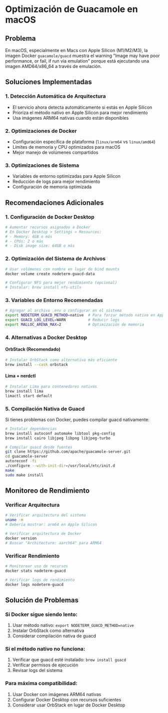 # Optimización de Guacamole en macOS

## Problema
En macOS, especialmente en Macs con Apple Silicon (M1/M2/M3), la imagen Docker `guacamole/guacd` muestra el warning "Image may have poor performance, or fail, if run via emulation" porque está ejecutando una imagen AMD64/x86_64 a través de emulación.

## Soluciones Implementadas

### 1. Detección Automática de Arquitectura
- El servicio ahora detecta automáticamente si estás en Apple Silicon
- Prioriza el método nativo en Apple Silicon para mejor rendimiento
- Usa imágenes ARM64 nativas cuando están disponibles

### 2. Optimizaciones de Docker
- Configuración específica de plataforma (`linux/arm64` vs `linux/amd64`)
- Límites de memoria y CPU optimizados para macOS
- Mejor manejo de volúmenes compartidos

### 3. Optimizaciones de Sistema
- Variables de entorno optimizadas para Apple Silicon
- Reducción de logs para mejor rendimiento
- Configuración de memoria optimizada

## Recomendaciones Adicionales

### 1. Configuración de Docker Desktop
```bash
# Aumentar recursos asignados a Docker
# En Docker Desktop > Settings > Resources:
# - Memory: 4GB o más
# - CPUs: 2 o más
# - Disk image size: 64GB o más
```

### 2. Optimización del Sistema de Archivos
```bash
# Usar volúmenes con nombre en lugar de bind mounts
docker volume create nodeterm-guacd-data

# Configurar NFS para mejor rendimiento (opcional)
# Instalar: brew install nfs-utils
```

### 3. Variables de Entorno Recomendadas
```bash
# Agregar al archivo .env o configurar en el sistema
export NODETERM_GUACD_METHOD=native  # Para forzar método nativo en Apple Silicon
export GUACD_LOG_LEVEL=WARN          # Reducir logs
export MALLOC_ARENA_MAX=2            # Optimización de memoria
```

### 4. Alternativas a Docker Desktop

#### OrbStack (Recomendado)
```bash
# Instalar OrbStack como alternativa más eficiente
brew install --cask orbstack
```

#### Lima + nerdctl
```bash
# Instalar Lima para contenedores nativos
brew install lima
limactl start default
```

### 5. Compilación Nativa de Guacd
Si tienes problemas con Docker, puedes compilar guacd nativamente:

```bash
# Instalar dependencias
brew install autoconf automake libtool pkg-config
brew install cairo libjpeg libpng libjpeg-turbo

# Compilar guacd desde fuentes
git clone https://github.com/apache/guacamole-server.git
cd guacamole-server
autoreconf -fi
./configure --with-init-dir=/usr/local/etc/init.d
make
sudo make install
```

## Monitoreo de Rendimiento

### Verificar Arquitectura
```bash
# Verificar arquitectura del sistema
uname -m
# Debería mostrar: arm64 en Apple Silicon

# Verificar arquitectura de Docker
docker version
# Buscar "Architecture: aarch64" para ARM64
```

### Verificar Rendimiento
```bash
# Monitorear uso de recursos
docker stats nodeterm-guacd

# Verificar logs de rendimiento
docker logs nodeterm-guacd
```

## Solución de Problemas

### Si Docker sigue siendo lento:
1. Usar método nativo: `export NODETERM_GUACD_METHOD=native`
2. Instalar OrbStack como alternativa
3. Considerar compilación nativa de guacd

### Si el método nativo no funciona:
1. Verificar que guacd esté instalado: `brew install guacd`
2. Verificar permisos de ejecución
3. Revisar logs del sistema

### Para máxima compatibilidad:
1. Usar Docker con imágenes ARM64 nativas
2. Configurar Docker Desktop con recursos suficientes
3. Considerar usar OrbStack en lugar de Docker Desktop
